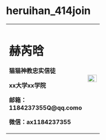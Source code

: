 # heruihan_414join
<table border="0">
 <tr>
  <td width="75">
    <h1>赫芮晗</h1>
    <p><b>猫猫神教忠实信徒</b></p>
    <p><b>xx大学xx学院</b></p>
    <p><b>邮箱：1184237355Q@qq.como</b></p>
    <p><b>微信：ax1184237355</b></p>
  </td>
  <td width="25">
    <img src="/6af38f17efa3353a83e0cacc108c328"width="100%">  
   
